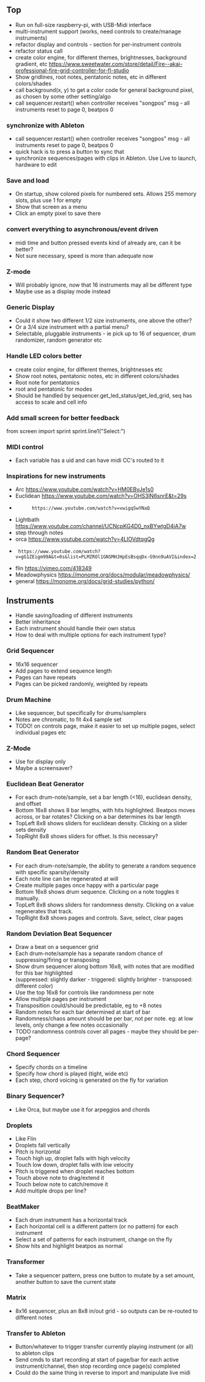 ## Top
- Run on full-size raspberry-pi, with USB-Midi interface
- multi-instrument support (works, need controls to create/manage instruments)
- refactor display and controls - section for per-instrument controls
- refactor status call
- create color engine, for different themes, brightnesses, background gradient, etc https://www.sweetwater.com/store/detail/Fire--akai-professional-fire-grid-controller-for-fl-studio
- Show gridlines, root notes, pentatonic notes, etc in different colors/shades
- call background(x, y) to get a color code for general background pixel, as chosen by some other setting/algo
- call sequencer.restart() when controller receives "songpos" msg - all instruments reset to page 0, beatpos 0


### synchronize with Ableton
- call sequencer.restart() when controller receives "songpos" msg - all instruments reset to page 0, beatpos 0
- quick hack is to press a button to sync that
- synchronize sequences/pages with clips in Ableton. Use Live to launch, hardware to edit

### Save and load
- On startup, show colored pixels for numbered sets. Allows 255 memory slots, plus use 1 for empty
- Show that screen as a menu
- Click an empty pixel to save there

### convert everything to asynchronous/event driven
- midi time and button pressed events kind of already are, can it be better?
- Not sure necessary, speed is more than adequate now

### Z-mode
- Will probably ignore, now that 16 instruments may all be different type
- Maybe use as a display mode instead

### Generic Display
- Could it show two different 1/2 size instruments, one above the other?
- Or a 3/4 size instrument with a partial menu?
- Selectable, pluggable instruments - ie pick up to 16 of sequencer, drum randomizer, random generator etc

### Handle LED colors better
- create color engine, for different themes, brightnesses etc
- Show root notes, pentatonic notes, etc in different colors/shades
- Root note for pentatonics
- root and pentatonic for modes
- Should be handled by sequencer.get_led_status/get_led_grid, seq has access to scale and cell info

### Add small screen for better feedback
from screen import sprint
sprint.line1("Select:")

### MIDI control
- Each variable has a uid and can have midi CC's routed to it

### Inspirations for new instruments
- Arc https://www.youtube.com/watch?v=HM0EBvJe1s0
- Euclidean https://www.youtube.com/watch?v=OHS3lN6snrE&t=29s
-           https://www.youtube.com/watch?v=vwigqSwYNaQ
- Lightbath https://www.youtube.com/channel/UCNcpKG4D0_nxBYwtgD4iA7w
- step through notes
- orca https://www.youtube.com/watch?v=4LIOVdtqgQg
-      https://www.youtube.com/watch?v=gG1ZEigm99A&t=0s&list=PLMZROl1GNSMHJHpEsBsqqDx-G9nn9uAVI&index=2
- flin https://vimeo.com/418349
- Meadowphysics https://monome.org/docs/modular/meadowphysics/
- general https://monome.org/docs/grid-studies/python/

## Instruments

- Handle saving/loading of different instruments
- Better inheritance
- Each instrument should handle their own status
- How to deal with multiple options for each instrument type?

### Grid Sequencer
- 16x16 sequencer
- Add pages to extend sequence length
- Pages can have repeats
- Pages can be picked randomly, weighted by repeats

### Drum Machine
- Like sequencer, but specifically for drums/samplers
- Notes are chromatic, to fit 4x4 sample set
- TODO! on controls page, make it easier to set up multiple pages, select individual pages etc

### Z-Mode
- Use for display only
- Maybe a screensaver?

### Euclidean Beat Generator
- For each drum-note/sample, set a bar length (<16), euclidean density, and offset
- Bottom 16x8 shows 8 bar lengths, with hits highlighted. Beatpos moves across, or bar rotates? Clicking on a bar determines its bar length
- TopLeft 8x8 shows sliders for euclidean density. Clicking on a slider sets density
- TopRight 8x8 shows sliders for offset. Is this necessary?

### Random Beat Generator
- For each drum-note/sample, the ability to generate a random sequence with specific sparsity/density
- Each note line can be regenerated at will
- Create multiple pages once happy with a particular page
- Bottom 16x8 shows drum sequence. Clicking on a note toggles it manually.
- TopLeft 8x8 shows sliders for randomness density. Clicking on a value regenerates that track.
- TopRight 8x8 shows pages and controls. Save, select, clear pages

### Random Deviation Beat Sequencer
- Draw a beat on a sequencer grid
- Each drum-note/sample has a separate random chance of suppressing/firing or transposing
- Show drum sequencer along bottom 16x8, with notes that are modified for this bar highlighted
- (suppressed: slightly darker - triggered: slightly brighter - transposed: different color)
- Use the top 16x8 for controls like randomness per note
- Allow multiple pages per instrument
- Transposition could/should be predictable, eg to +8 notes
- Random notes for each bar determined at start of bar
- Randomness/chaos amount should be per bar, not per note. eg: at low levels, only change a few notes occasionally
- TODO randomness controls cover all pages - maybe they should be per-page?

### Chord Sequencer
- Specify chords on a timeline
- Specify how chord is played (tight, wide etc)
- Each step, chord voicing is generated on the fly for variation

### Binary Sequencer?
- Like Orca, but maybe use it for arpeggios and chords

### Droplets
- Like Flin
- Droplets fall vertically
- Pitch is horizontal
- Touch high up, droplet falls with high velocity
- Touch low down, droplet falls with low velocity
- Pitch is triggered when droplet reaches bottom
- Touch above note to drag/extend it
- Touch below note to catch/remove it
- Add multiple drops per line?

### BeatMaker
- Each drum instrument has a horizontal track
- Each horizontal cell is a different pattern (or no pattern) for each instrument
- Select a set of patterns for each instrument, change on the fly
- Show hits and highlight beatpos as normal

### Transformer
- Take a sequencer pattern, press one button to mutate by a set amount, another button to save the current state

### Matrix
- 8x16 sequencer, plus an 8x8 in/out grid - so outputs can be re-routed to different notes

### Transfer to Ableton
- Button/whatever to trigger transfer currently playing instrument (or all) to ableton clips
- Send cmds to start recording at start of page/bar for each active instrument/channel, then stop recording once page(s) completed
- Could do the same thing in reverse to import and manipulate live midi
